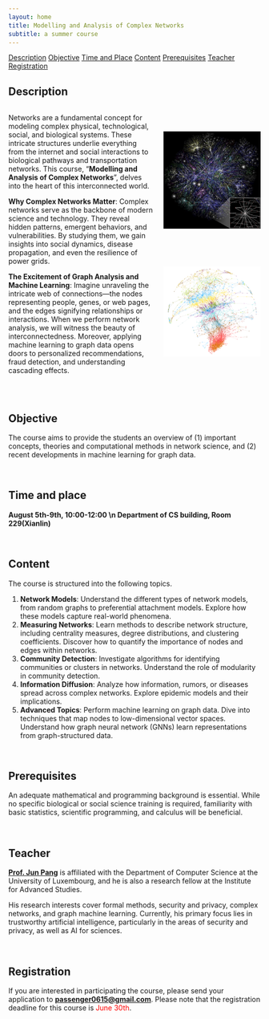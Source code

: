 ```yaml
---
layout: home
title: Modelling and Analysis of Complex Networks
subtitle: a summer course
---
```


<div class="navbar">
  <a href="#Description">Description</a>
  <a href="#Objective">Objective</a>
  <a href="#Time-and-Place">Time and Place</a>
  <a href="#Content">Content</a>
  <a href="#Prerequisites">Prerequisites</a>
  <a href="#Teacher">Teacher</a>
  <a href="#Registration">Registration</a>
  <!-- 添加更多链接按需 -->
</div>

<span id="Description"></span>

## **Description**

<div style="display: flex; align-items: stretch;">
  <div style="flex: 1.5; padding-right: 20px;" markdown="1">


Networks are a fundamental concept for modeling complex physical, technological, social, and biological systems. These intricate structures underlie everything from the internet and social interactions to biological pathways and transportation networks. This course, “**Modelling and Analysis of Complex Networks**”, delves into the heart of this interconnected world.

**Why Complex Networks Matter**: Complex networks serve as the backbone of modern science and technology. They reveal hidden patterns, emergent behaviors, and vulnerabilities. By studying them, we gain insights into social dynamics, disease propagation, and even the resilience of power grids. 

**The Excitement of Graph Analysis and Machine Learning**: Imagine unraveling the intricate web of connections—the nodes representing people, genes, or web pages, and the edges signifying relationships or interactions. When we perform network analysis, we will witness the beauty of interconnectedness. Moreover, applying machine learning to graph data opens doors to personalized recommendations, fraud detection, and understanding cascading effects.

</div>
  <div style="flex: 1; display: flex; flex-direction: column; align-items: center; justify-content: space-between;">
    <img src="assets/img/Complex Network.jpg" alt="Descriptive text for image" style="width: 100%; margin-top: 50px; margin-bottom: 50px;">
    <img src="assets/img/Complex Network2.png" alt="Descriptive text for another image" style="width: 100%; margin-bottom: 50px;">
  </div> 
</div>



<span id="Objective"></span>
<br>

## **Objective**

The course aims to provide the students an overview of (1) important concepts, theories and computational methods in network science, and (2) recent developments in machine learning for graph data.



<span id="Time-and-Place"></span>
<br>

## **Time and place**

 **August 5th-9th, 10:00-12:00 \n Department of CS building, Room 229(Xianlin)**



<span id="Content"></span>
<br>

## **Content**

The course is structured into the following topics.

1. **Network Models**: Understand the different types of network models, from random graphs to preferential attachment models. Explore how these models capture real-world phenomena.
2. **Measuring Networks**: Learn methods to describe network structure, including centrality measures, degree distributions, and clustering coefficients. Discover how to quantify the importance of nodes and edges within networks.
3. **Community Detection**: Investigate algorithms for identifying communities or clusters in networks. Understand the role of modularity in community detection.
4. **Information Diffusion**: Analyze how information, rumors, or diseases spread across complex networks. Explore epidemic models and their implications.
5. **Advanced Topics**: Perform machine learning on graph data. Dive into techniques that map nodes to low-dimensional vector spaces. Understand how graph neural network (GNNs) learn representations from graph-structured data.



<span id="Prerequisites"></span>
<br>

## **Prerequisites**

An adequate mathematical and programming background is essential. While no specific biological or social science training is required, familiarity with basic statistics, scientific programming, and calculus will be beneficial.



<span id="Teacher"></span>
<br>

## **Teacher**

[**Prof. Jun Pang**](https://satoss.uni.lu/members/jun/) is affiliated with the Department of Computer Science at the University of Luxembourg, and he is also a research fellow at the Institute for Advanced Studies. 

His research interests cover formal methods, security and privacy, complex networks, and graph machine learning. Currently, his primary focus lies in trustworthy artificial intelligence, particularly in the areas of security and privacy, as well as AI for sciences.



<span id="Registration"></span>
<br>

## **Registration**

If you are interested in participating the course, please send your application to **passenger0615@gmail.com**. Please note that the registration deadline for this course is <span style="color: red;">June 30th</span>.

